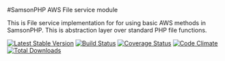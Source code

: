 #SamsonPHP AWS File service module

This is File service implementation for for using basic AWS methods in SamsonPHP.
This is abstraction layer over standard PHP file functions.
 
[![Latest Stable Version](https://poser.pugx.org/samsonos/php_fs/v/stable.svg)](https://packagist.org/packages/samsonos/php_fs_aws)
[![Build Status](https://travis-ci.org/samsonos/php_fs.png)](https://travis-ci.org/samsonos/php_fs_aws)
[![Coverage Status](https://coveralls.io/repos/samsonos/php_fs/badge.png)](https://coveralls.io/r/samsonos/php_fs_aws)
[![Code Climate](https://codeclimate.com/github/samsonos/php_fs/badges/gpa.svg)](https://codeclimate.com/github/samsonos/php_fs_aws)
[![Total Downloads](https://poser.pugx.org/samsonos/php_fs/downloads.svg)](https://packagist.org/packages/samsonos/php_fs_aws)
